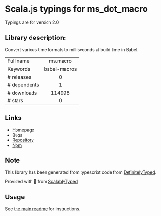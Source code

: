 
# Scala.js typings for ms_dot_macro

Typings are for version 2.0

## Library description:
Convert various time formats to milliseconds at build time in Babel.

|                    |                 |
| ------------------ | :-------------: |
| Full name          | ms.macro |
| Keywords           | babel-macros |
| # releases         | 0 |
| # dependents       | 1 |
| # downloads        | 114998 |
| # stars            | 0 |

## Links
- [Homepage](https://github.com/knpwrs/ms.macro#readme)
- [Bugs](https://github.com/knpwrs/ms.macro/issues)
- [Repository](https://github.com/knpwrs/ms.macro)
- [Npm](https://www.npmjs.com/package/ms.macro)
    


## Note
This library has been generated from typescript code from [DefinitelyTyped](https://definitelytyped.org).

Provided with :purple_heart: from [ScalablyTyped](https://github.com/oyvindberg/ScalablyTyped)

## Usage
See [the main readme](../../readme.md) for instructions.


